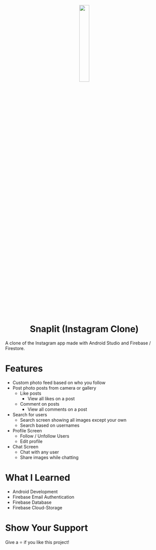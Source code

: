<p align="center">
  <img src="https://www.edigitalagency.com.au/wp-content/uploads/instagram-logo-svg-vector-for-print.svg" height="25%" width="25%">
</p>
<h1 align="center">Snaplit (Instagram Clone)</h1>

A clone of the Instagram app made with Android Studio and Firebase / Firestore.

# Features
* Custom photo feed based on who you follow
* Post photo posts from camera or gallery
  * Like posts
    * View all likes on a post
  * Comment on posts
    * View all comments on a post
* Search for users
  * Search screen showing all images except your own
  * Search based on usernames
* Profile Screen
  * Follow / Unfollow Users
  * Edit profile
* Chat Screen
  * Chat with any user
  * Share images while chatting
  
# What I Learned
* Android Development
* Firebase Email Authentication
* Firebase Database
* Firebase Cloud-Storage

# Show Your Support
Give a ⭐️ if you like this project!

